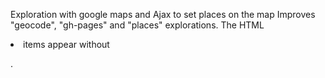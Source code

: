 Exploration with google maps and Ajax to set places on the map
Improves "geocode", "gh-pages" and "places" explorations. The HTML <li> items appear
without <p>. 
